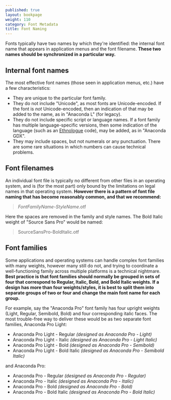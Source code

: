 ```yaml
---
published: true
layout: bookpage
weight: 110
category: Font Metadata
title: Font Naming
---
```


Fonts typically have two names by which they're identified: the internal font name that appears in application menus and the font filename. **These two names should be synchronized in a particular way.**

## Internal font names

The most effective font names (those seen in application menus, etc.) have a few characteristics:

- They are unique to the particular font family.
- They do not include "Unicode", as most fonts are Unicode-encoded. If the font is _not_ Unicode-encoded, then an indication of that may be added to the name, as in "Anaconda L" (for legacy).
- They do not include specific script or language names. If a font family has multiple language-specific versions, then some indication of the language (such as an [Ethnologue] code), may be added, as in "Anaconda GDX".
- They may include spaces, but not numerals or any punctuation. There are some rare situations in which numbers can cause technical problems.

## Font filenames

An individual font file is typically no different from other files in an operating system, and is (for the most part) only bound by the limitations on legal names in that operating system. **However there is a pattern of font file naming that has become reasonably common, and that we recommend:**

> _FontFamilyName_-_StyleName_.otf

Here the spaces are removed in the family and style names. The Bold Italic weight of "Source Sans Pro" would be named:

> SourceSansPro-BoldItalic.otf

## Font families

Some applications and operating systems can handle complex font families with many weights, however many still do not, and trying to coordinate a well-functioning family across multiple platforms is a technical nightmare. **Best practice is that font families should normally be grouped in sets of four that correspond to Regular, Italic, Bold, and Bold Italic weights. If a design has more than four weights/styles, it is best to split them into separate groups of two or four and change the main font name for each group.**

For example, say the "Anaconda Pro" font family has four upright weights (Light, Regular, Semibold, Bold) and four corresponding italic faces. The most trouble-free way to deliver these would be as two separate font families, Anaconda Pro Light:

- Anaconda Pro Light - Regular  _(designed as Anaconda Pro - Light)_
- Anaconda Pro Light - Italic  _(designed as Anaconda Pro - Light Italic)_
- Anaconda Pro Light - Bold  _(designed as Anaconda Pro - Semibold)_
- Anaconda Pro Light - Bold Italic  _(designed as Anaconda Pro - Semibold Italic)_

and Anaconda Pro:

- Anaconda Pro - Regular  _(designed as Anaconda Pro - Regular)_
- Anaconda Pro - Italic  _(designed as Anaconda Pro - Italic)_
- Anaconda Pro - Bold  _(designed as Anaconda Pro - Bold)_
- Anaconda Pro - Bold Italic  _(designed as Anaconda Pro - Bold Italic)_


[Ethnologue]: http://www.ethnologue.com/

